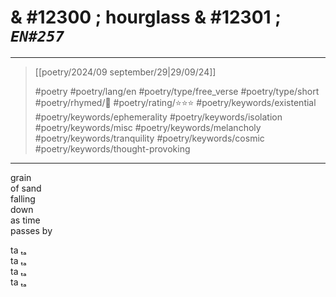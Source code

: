 # & #12300 ; hourglass & #12301 ; *`EN#257`*

---

> [[poetry/2024/09 september/29|29/09/24]]
> 
> #poetry 
> #poetry/lang/en 
> #poetry/type/free_verse #poetry/type/short 
> #poetry/rhymed/🔴 
> #poetry/rating/⭐⭐⭐ 
> #poetry/keywords/existential #poetry/keywords/ephemerality #poetry/keywords/isolation #poetry/keywords/misc #poetry/keywords/melancholy #poetry/keywords/tranquility #poetry/keywords/cosmic #poetry/keywords/thought-provoking 

---

grain  
of sand  
falling  
down  
as time  
passes by  
  
ta ₜₐ  
    ta ₜₐ  
        ta ₜₐ  
            ta ₜₐ